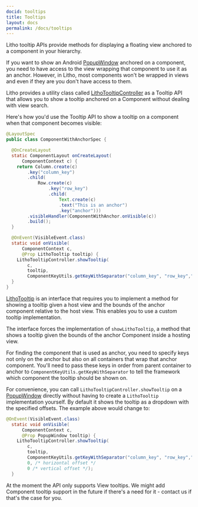 ```yaml
---
docid: tooltips
title: Tooltips
layout: docs
permalink: /docs/tooltips
---
```

Litho tooltip APIs provide methods for displaying a floating view anchored to a component in your hierarchy.

If you want to show an Android [PopupWindow](https://developer.android.com/reference/android/widget/PopupWindow) anchored on a component, you need to have access to the view wrapping that component to use it as an anchor. However, in Litho, most components won't be wrapped in views and even if they are you don't have access to them.

Litho provides a utility class called [LithoTooltipController](https://fblitho.com/javadoc/com/facebook/litho/LithoTooltipController.html) as a Tooltip API that allows you to show a tooltip anchored on a Component without dealing with view search.

Here's how you'd use the Tooltip API to show a tooltip on a component when that component becomes visible:

```java
@LayoutSpec
public class ComponentWithAnchorSpec {

  @OnCreateLayout
  static ComponentLayout onCreateLayout(
      ComponentContext c) {
    return Column.create(c)
        .key("column_key")
        .child(
            Row.create(c)
                .key("row_key")
                .child(
                    Text.create(c)
                    .text("This is an anchor")
                    .key("anchor")))
        .visibleHandler(ComponentWithAnchor.onVisible(c))
        .build();
  }

  @OnEvent(VisibleEvent.class)
  static void onVisible(
      ComponentContext c,
      @Prop LithoTooltip tooltip) {
    LithoTooltipController.showTooltip(
        c,
        tooltip,
        ComponentKeyUtils.getKeyWithSeparator("column_key", "row_key","anchor"));
  }
}
```

[LithoTooltip](https://fblitho.com/javadoc/com/facebook/litho/LithoTooltip.html) is an interface that requires you to implement a method for showing a tooltip given a host view and the bounds of the anchor component relative to the host view. This enables you to use a custom tooltip implementation.

The interface forces the implementation of `showLithoTooltip`, a method that shows a tooltip given the bounds of the anchor Component inside a hosting view.

For finding the component that is used as anchor, you need to specify keys not only on the anchor but also on all containers that wrap that anchor component. You'll need to pass these keys in order from parent container to anchor to `ComponentKeyUtils.getKeyWithSeparator` to tell the framework which component the tooltip should be shown on.

For convenience, you can call `LithoTooltipController.showTooltip` on a [PopupWindow](https://developer.android.com/reference/android/widget/PopupWindow) directly without having to create a `LithoTooltip` implementation yourself. By default it shows the tooltip as a dropdown with the specified offsets. The example above would change to:
```java
@OnEvent(VisibleEvent.class)
  static void onVisible(
      ComponentContext c,
      @Prop PopupWindow tooltip) {
    LithoTooltipController.showTooltip(
        c,
        tooltip,
        ComponentKeyUtils.getKeyWithSeparator("column_key", "row_key","anchor"),
        0, /* horizontal offset */
        0 /* vertical offset */);
  }
```

At the moment the API only supports View tooltips. We might add Component tooltip support in the future if there's a need for it - contact us if that's the case for you.
